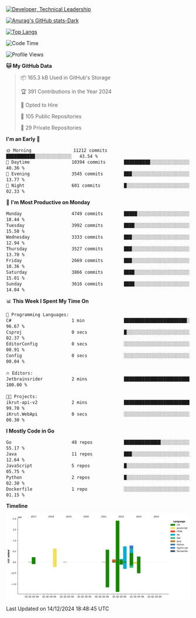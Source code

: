 <div>
  <a href="https://www.linkedin.com/in/arielpineiro/" target="_blank" rel="nofollow noopener noreferrer">
    <img src="https://img.shields.io/badge/-LinkedIn-%230077B5?style=for-the-badge&logo=linkedin&logoColor=white" alt="Developer, Technical Leadership" title="Ariel Piñeiro">
  </a>
</div>

[![Anurag's GitHub stats-Dark](https://github-readme-stats.vercel.app/api?username=arielsrv&show_icons=true&theme=dark#gh-dark-mode-only)](https://github.com/anuraghazra/github-readme-stats#gh-dark-mode-only)

[![Top Langs](https://github-readme-stats.vercel.app/api/top-langs/?username=arielsrv&layout=compact&langs_count=10&theme=dark#gh-dark-mode-only)](https://github.com/anuraghazra/github-readme-stats&theme=dark#gh-dark-mode-only)

<!--START_SECTION:waka-->
![Code Time](http://img.shields.io/badge/Code%20Time-1%2C107%20hrs%2037%20mins-blue)

![Profile Views](http://img.shields.io/badge/Profile%20Views-0-blue)

**🐱 My GitHub Data** 

> 📦 165.3 kB Used in GitHub's Storage 
 > 
> 🏆 391 Contributions in the Year 2024
 > 
> 💼 Opted to Hire
 > 
> 📜 105 Public Repositories 
 > 
> 🔑 29 Private Repositories 
 > 
**I'm an Early 🐤** 

```text
🌞 Morning                11212 commits       ███████████░░░░░░░░░░░░░░   43.54 % 
🌆 Daytime                10394 commits       ██████████░░░░░░░░░░░░░░░   40.36 % 
🌃 Evening                3545 commits        ███░░░░░░░░░░░░░░░░░░░░░░   13.77 % 
🌙 Night                  601 commits         █░░░░░░░░░░░░░░░░░░░░░░░░   02.33 % 
```
📅 **I'm Most Productive on Monday** 

```text
Monday                   4749 commits        █████░░░░░░░░░░░░░░░░░░░░   18.44 % 
Tuesday                  3992 commits        ████░░░░░░░░░░░░░░░░░░░░░   15.50 % 
Wednesday                3333 commits        ███░░░░░░░░░░░░░░░░░░░░░░   12.94 % 
Thursday                 3527 commits        ███░░░░░░░░░░░░░░░░░░░░░░   13.70 % 
Friday                   2669 commits        ███░░░░░░░░░░░░░░░░░░░░░░   10.36 % 
Saturday                 3866 commits        ████░░░░░░░░░░░░░░░░░░░░░   15.01 % 
Sunday                   3616 commits        ████░░░░░░░░░░░░░░░░░░░░░   14.04 % 
```


📊 **This Week I Spent My Time On** 

```text
💬 Programming Languages: 
C#                       1 min               ████████████████████████░   96.67 % 
Csproj                   0 secs              █░░░░░░░░░░░░░░░░░░░░░░░░   02.37 % 
EditorConfig             0 secs              ░░░░░░░░░░░░░░░░░░░░░░░░░   00.91 % 
Config                   0 secs              ░░░░░░░░░░░░░░░░░░░░░░░░░   00.04 % 

🔥 Editors: 
Jetbrainsrider           2 mins              █████████████████████████   100.00 % 

🐱‍💻 Projects: 
ikrut-api-v2             2 mins              █████████████████████████   99.70 % 
iKrut.WebApi             0 secs              ░░░░░░░░░░░░░░░░░░░░░░░░░   00.30 % 
```

**I Mostly Code in Go** 

```text
Go                       48 repos            ██████████████░░░░░░░░░░░   55.17 % 
Java                     11 repos            ███░░░░░░░░░░░░░░░░░░░░░░   12.64 % 
JavaScript               5 repos             █░░░░░░░░░░░░░░░░░░░░░░░░   05.75 % 
Python                   2 repos             █░░░░░░░░░░░░░░░░░░░░░░░░   02.30 % 
Dockerfile               1 repo              ░░░░░░░░░░░░░░░░░░░░░░░░░   01.15 % 
```



**Timeline**

![Lines of Code chart](https://raw.githubusercontent.com/arielsrv/arielsrv/main/assets/bar_graph.png)


 Last Updated on 14/12/2024 18:48:45 UTC
<!--END_SECTION:waka-->
